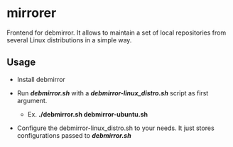 # mirrorer

Frontend for debmirror. It allows to maintain a set of local repositories from several Linux distributions in a simple way.

## Usage

- Install debmirror
- Run ***debmirror.sh*** with a ***debmirror-linux_distro.sh*** script as first argument.
    + Ex. **./debmirror.sh debmirror-ubuntu.sh**

- Configure the debmirror-linux_distro.sh to your needs. It just stores configurations passed to ***debmirror.sh***
